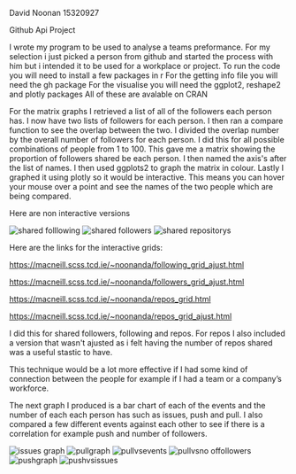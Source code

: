David Noonan       15320927


Github Api Project

I wrote my program to be used to analyse a teams preformance. For my selection i just picked a person from github and started the process with him 
but i intended it to be used for a workplace or project.
To run the code you will need to install a few packages in r 
For the getting info file you will need the gh package
For the visualise you will need the ggplot2, reshape2 and plotly packages 
All of these are avalable on CRAN

For the matrix graphs I retrieved a list of all of the followers each person has.
I now have two lists of followers for each person.
I then ran a compare function to see the overlap between the two.
I divided the overlap number by the overall number of followers for each person.
 I did this for all possible combinations of people from 1 to 100.
This gave me a matrix showing the proportion of followers shared be each person.
I then named the axis's after the list of names.
I then used ggplots2 to graph the matrix in colour. 
Lastly I graphed it using plotly so it would be interactive.
This means you can hover your mouse over a point and see the names of the two people which are being compared.

Here are non interactive versions 


![shared folllowing](https://user-images.githubusercontent.com/32358791/34043922-d95571fe-e19a-11e7-8f11-b23b609c3eac.png)
![shared followers](https://user-images.githubusercontent.com/32358791/34043924-d9709006-e19a-11e7-9d52-3df7a8b8b384.png)
![shared repositorys](https://user-images.githubusercontent.com/32358791/34043925-d988e7be-e19a-11e7-9fff-01c2053086d2.png)

Here are the links for the interactive grids:

https://macneill.scss.tcd.ie/~noonanda/following_grid_ajust.html

https://macneill.scss.tcd.ie/~noonanda/followers_grid_ajust.html

https://macneill.scss.tcd.ie/~noonanda/repos_grid.html

https://macneill.scss.tcd.ie/~noonanda/repos_grid_ajust.html



I did this for shared followers, following and repos. For repos I also included a version that wasn't ajusted as i felt having the number of repos 
shared was a useful stastic to have.

This technique would be a lot more effective if I had some kind of connection between the people for example if I had a team or a company’s workforce.



The next graph I produced is a bar chart of each of the events and the number of each each person has such as issues, push and pull.
I also compared a few different events against each other to see if there is a correlation for example push and number of followers.


![issues graph](https://user-images.githubusercontent.com/32358791/34043916-d8b0fc6e-e19a-11e7-9e4a-c3d90dcd1f02.png)
![pullgraph](https://user-images.githubusercontent.com/32358791/34043917-d8ca086c-e19a-11e7-968a-753c40bf8256.png)
![pullvsevents](https://user-images.githubusercontent.com/32358791/34043918-d8e1586e-e19a-11e7-9162-fbb08f48cd7e.png)
![pullvsno offollowers](https://user-images.githubusercontent.com/32358791/34043919-d8f8ce2c-e19a-11e7-9a4a-2e61f620b5e6.png)
![pushgraph](https://user-images.githubusercontent.com/32358791/34043920-d91117e8-e19a-11e7-85a9-f0bde9835408.png)
![pushvsissues](https://user-images.githubusercontent.com/32358791/34043921-d941a066-e19a-11e7-86ce-7dec28d6f78f.png)

